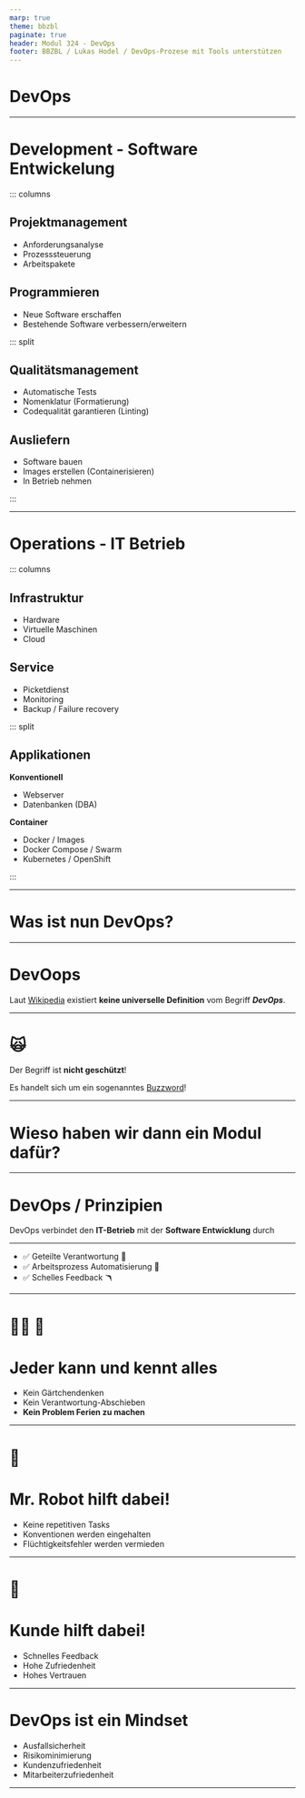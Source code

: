 ```yaml
---
marp: true
theme: bbzbl
paginate: true
header: Modul 324 - DevOps
footer: BBZBL / Lukas Hodel / DevOps-Prozese mit Tools unterstützen
---
```


<!-- _class: big center -->

# DevOps

---

# **Dev**elopment - Software Entwickelung

::: columns

## Projektmanagement

- Anforderungsanalyse
- Prozesssteuerung
- Arbeitspakete

## Programmieren

- Neue Software erschaffen
- Bestehende Software verbessern/erweitern

::: split

## Qualitätsmanagement

- Automatische Tests
- Nomenklatur (Formatierung)
- Codequalität garantieren (Linting)

## Ausliefern

- Software bauen
- Images erstellen (Containerisieren)
- In Betrieb nehmen

:::

---

# **Op**eration**s** - IT Betrieb

::: columns

## Infrastruktur

- Hardware
- Virtuelle Maschinen
- Cloud

## Service

- Picketdienst
- Monitoring
- Backup / Failure recovery

::: split

## Applikationen

**Konventionell**

- Webserver
- Datenbanken (DBA)

**Container**

- Docker / Images
- Docker Compose / Swarm
- Kubernetes / OpenShift

:::

---

<!-- _class: big center -->

# Was ist nun **DevOps?**

---

<!-- _class: big center -->

# DevOops

Laut [Wikipedia](https://en.wikipedia.org/wiki/DevOps) existiert **keine
universelle Definition** vom Begriff _**DevOps**_.

---

<!-- _class: big center -->

# :scream_cat:

Der Begriff ist **nicht geschützt**!

Es handelt sich um ein sogenanntes
[Buzzword](https://en.wikipedia.org/wiki/Buzzword)!

---

<!-- _class: big center -->

# Wieso haben wir dann ein Modul dafür?

---

<!-- _class: big center -->

# DevOps / **Prinzipien**

DevOps verbindet den **IT-Betrieb** mit der **Software Entwicklung** durch

<hr>

- :white_check_mark: Geteilte Verantwortung :key:
- :white_check_mark: Arbeitsprozess Automatisierung :robot:
- :white_check_mark: Schelles Feedback :boomerang:

---

<!-- _class: big center -->

# :superhero_woman: :superhero:

# **Jeder** kann und kennt alles

- Kein Gärtchendenken
- Kein Verantwortung-Abschieben
- **Kein Problem Ferien zu machen**

---

<!-- _class: big center -->

# :robot:

# **Mr. Robot** hilft dabei!

- Keine repetitiven Tasks
- Konventionen werden eingehalten
- Flüchtigkeitsfehler werden vermieden

---

<!-- _class: big center -->

# :crown:

# **Kunde** hilft dabei!

- Schnelles Feedback
- Hohe Zufriedenheit
- Hohes Vertrauen

---

<!-- _class: big center -->

# DevOps ist ein Mindset

- Ausfallsicherheit
- Risikominimierung
- Kundenzufriedenheit
- Mitarbeiterzufriedenheit

---
